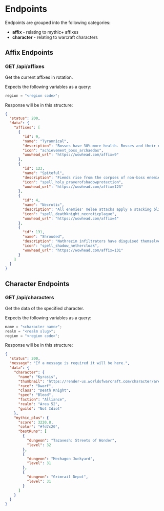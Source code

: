 # Endpoints

Endpoints are grouped into the following categories:

- **affix** - relating to mythic+ affixes
- **character** - relating to warcraft characters

## Affix Endpoints

### GET /api/affixes

Get the current affixes in rotation.

Expects the following variables as a query:

```js
region = "<region code>";
```

Response will be in this structure:

```json
{
  "status": 200,
  "data": {
    "affixes": [
      {
        "id": 9,
        "name": "Tyrannical",
        "description": "Bosses have 30% more health. Bosses and their minions inflict up to 15% increased damage.",
        "icon": "achievement_boss_archaedas",
        "wowhead_url": "https://wowhead.com/affix=9"
      },
      {
        "id": 123,
        "name": "Spiteful",
        "description": "Fiends rise from the corpses of non-boss enemies and pursue random players.",
        "icon": "spell_holy_prayerofshadowprotection",
        "wowhead_url": "https://wowhead.com/affix=123"
      },
      {
        "id": 4,
        "name": "Necrotic",
        "description": "All enemies' melee attacks apply a stacking blight that inflicts damage over time and reduces healing received.",
        "icon": "spell_deathknight_necroticplague",
        "wowhead_url": "https://wowhead.com/affix=4"
      },
      {
        "id": 131,
        "name": "Shrouded",
        "description": "Nathrezim infiltrators have disguised themselves among enemies throughout the dungeon. Cartel Ta will reward you handsomely for assisting in their capture.",
        "icon": "spell_shadow_nethercloak",
        "wowhead_url": "https://wowhead.com/affix=131"
      }
    ]
  }
}
```

## Character Endpoints

### GET /api/characters

Get the data of the specified character.

Expects the following variables as a query:

```js
name = "<character name>";
realm = "<realm slug>";
region = "<region code>";
```

Response will be in this structure:

```json
{
  "status": 200,
  "message": "If a message is required it will be here.",
  "data": {
    "character": {
      "name": "Kyrasis",
      "thumbnail": "https://render-us.worldofwarcraft.com/character/area-52/43/233016875-avatar.jpg?alt=wow/static/images/2d/avatar/3-0.jpg",
      "race": "Dwarf",
      "class": "Death Knight",
      "spec": "Blood",
      "faction": "Alliance",
      "realm": "Area 52",
      "guild": "Not Idiot"
    },
    "mythic_plus": {
      "score": 3220.8,
      "color": "#fd7c20",
      "bestRuns": [
        {
          "dungeon": "Tazavesh: Streets of Wonder",
          "level": 32
        },
        {
          "dungeon": "Mechagon Junkyard",
          "level": 31
        },
        {
          "dungeon": "Grimrail Depot",
          "level": 31
        }
      ]
    }
  }
}
```
